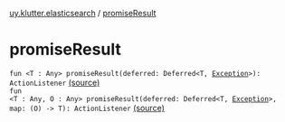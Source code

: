 [uy.klutter.elasticsearch](index.md) / [promiseResult](.)


# promiseResult
<code>fun <T : Any> promiseResult(deferred: Deferred<T, [Exception](http://docs.oracle.com/javase/6/docs/api/java/lang/Exception.html)>): ActionListener<T></code> [(source)](https://github.com/kohesive/klutter/blob/master/elasticsearch-jdk7/src/main/kotlin/uy/klutter/elasticsearch/Kovenant.kt#L12)<br/><code>fun <T : Any, O : Any> promiseResult(deferred: Deferred<T, [Exception](http://docs.oracle.com/javase/6/docs/api/java/lang/Exception.html)>, map: (O) -> T): ActionListener<O></code> [(source)](https://github.com/kohesive/klutter/blob/master/elasticsearch-jdk7/src/main/kotlin/uy/klutter/elasticsearch/Kovenant.kt#L24)<br/>

